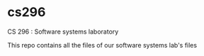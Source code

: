 cs296
=====

CS 296 : Software systems laboratory

This repo contains all the files of our software systems lab's files
